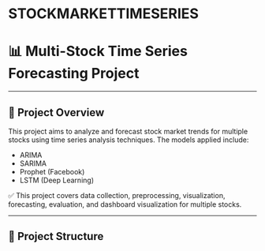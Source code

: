 # STOCKMARKETTIMESERIES
# 📊 Multi-Stock Time Series Forecasting Project

---

## 🚀 Project Overview

This project aims to analyze and forecast stock market trends for multiple stocks using time series analysis techniques. The models applied include:

- ARIMA
- SARIMA
- Prophet (Facebook)
- LSTM (Deep Learning)

✅ This project covers data collection, preprocessing, visualization, forecasting, evaluation, and dashboard visualization for multiple stocks.

---

## 📂 Project Structure

